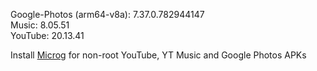 Google-Photos (arm64-v8a): 7.37.0.782944147  
Music: 8.05.51  
YouTube: 20.13.41  

Install [Microg](https://github.com/ReVanced/GmsCore/releases) for non-root YouTube, YT Music and Google Photos APKs  
